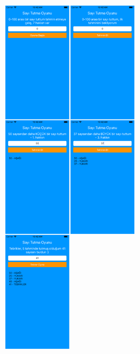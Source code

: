 <img src="screenshots/img1.png" width="200"> <img src="screenshots/img2.png" width="200"> <img src="screenshots/img3.png" width="200">
<img src="screenshots/img4.png" width="200">
<img src="screenshots/img5.png" width="200">
